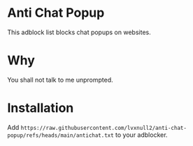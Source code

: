 # Anti Chat Popup

This adblock list blocks chat popups on websites.

# Why

You shall not talk to me unprompted.

# Installation
Add
`https://raw.githubusercontent.com/lvxnull2/anti-chat-popup/refs/heads/main/antichat.txt`
to your adblocker.
<!-- TODO: add installation instructions -->
